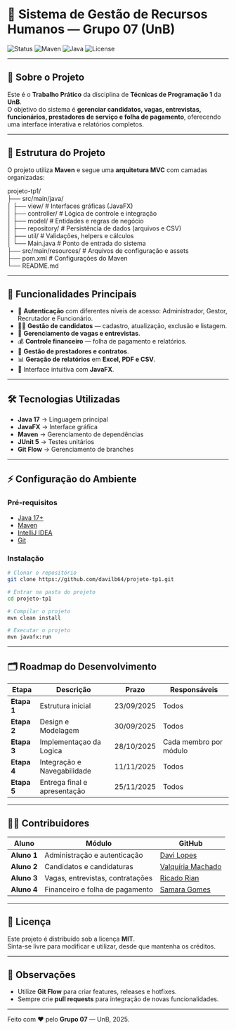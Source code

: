 
# 🏢 Sistema de Gestão de Recursos Humanos — Grupo 07 (UnB)

![Status](https://img.shields.io/badge/status-em%20desenvolvimento-yellow)
![Maven](https://img.shields.io/badge/build-Maven-blue)
![Java](https://img.shields.io/badge/java-17-red)
![License](https://img.shields.io/badge/license-MIT-green)

---

## 📌 Sobre o Projeto
Este é o **Trabalho Prático** da disciplina de **Técnicas de Programação 1** da **UnB**.  
O objetivo do sistema é **gerenciar candidatos, vagas, entrevistas, funcionários, prestadores de serviço e folha de pagamento**, oferecendo uma interface interativa e relatórios completos.

---

## 📂 Estrutura do Projeto
O projeto utiliza **Maven** e segue uma **arquitetura MVC** com camadas organizadas:

projeto-tp1/<br>
├── src/main/java/<br>
│   ├── view/             # Interfaces gráficas (JavaFX)<br>
│   ├── controller/       # Lógica de controle e integração<br>
│   ├── model/            # Entidades e regras de negócio<br>
│   ├── repository/       # Persistência de dados (arquivos e CSV)<br>
│   ├── util/             # Validações, helpers e cálculos<br>
│   └── Main.java         # Ponto de entrada do sistema<br>
├── src/main/resources/   # Arquivos de configuração e assets<br>
├── pom.xml               # Configurações do Maven<br>
└── README.md<br>

---

## 🚀 Funcionalidades Principais
- 🔐 **Autenticação** com diferentes níveis de acesso: Administrador, Gestor, Recrutador e Funcionário.
- 👨‍💼 **Gestão de candidatos** — cadastro, atualização, exclusão e listagem.
- 📝 **Gerenciamento de vagas e entrevistas**.
- 💰 **Controle financeiro** — folha de pagamento e relatórios.
- 🧾 **Gestão de prestadores e contratos**.
- 📊 **Geração de relatórios** em **Excel, PDF e CSV**.
- 🎨 Interface intuitiva com **JavaFX**.

---

## 🛠️ Tecnologias Utilizadas
- **Java 17** → Linguagem principal
- **JavaFX** → Interface gráfica
- **Maven** → Gerenciamento de dependências
- **JUnit 5** → Testes unitários
- **Git Flow** → Gerenciamento de branches

---

## ⚡ Configuração do Ambiente
### **Pré-requisitos**
- [Java 17+](https://jdk.java.net/)
- [Maven](https://maven.apache.org/)
- [IntelliJ IDEA](https://www.jetbrains.com/idea/)
- [Git](https://git-scm.com/)

### **Instalação**
```bash
# Clonar o repositório
git clone https://github.com/davilb64/projeto-tp1.git

# Entrar na pasta do projeto
cd projeto-tp1

# Compilar o projeto
mvn clean install

# Executar o projeto
mvn javafx:run
```

---

## 🗂️ Roadmap do Desenvolvimento
| **Etapa**   | **Descrição**                | **Prazo**  | **Responsáveis**       |
|-------------|------------------------------|------------|------------------------|
| **Etapa 1** | Estrutura inicial            | 23/09/2025 | Todos                  |
| **Etapa 2** | Design e Modelagem           | 30/09/2025 | Todos                  |
| **Etapa 3** | Implementaçao da Logica      | 28/10/2025 | Cada membro por módulo |
| **Etapa 4** | Integração e Navegabilidade  | 11/11/2025 | Todos                  |
| **Etapa 5** | Entrega final e apresentação | 25/11/2025 | Todos                  |

---

## 🧑‍💻 Contribuidores
| Aluno | Módulo | GitHub |
|--------|-------------------------------|-------------------------|
| **Aluno 1** | Administração e autenticação | [Davi Lopes](https://github.com/davilb64) |
| **Aluno 2** | Candidatos e candidaturas    | [Valquíria Machado](https://github.com/valquiria11) |
| **Aluno 3** | Vagas, entrevistas, contratações | [Ricado Rian](https://github.com/RianRSM) |
| **Aluno 4** | Financeiro e folha de pagamento | [Samara Gomes](https://github.com/samaragomess) |


---

## 📜 Licença
Este projeto é distribuído sob a licença **MIT**.  
Sinta-se livre para modificar e utilizar, desde que mantenha os créditos.

---

## 🌟 Observações
- Utilize **Git Flow** para criar features, releases e hotfixes.
- Sempre crie **pull requests** para integração de novas funcionalidades.

---
Feito com ❤️ pelo **Grupo 07** — UnB, 2025.
